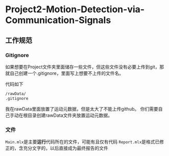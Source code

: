 # Project2-Motion-Detection-via-Communication-Signals

## 工作规范

### Gitignore

如果想要在Project文件夹里面储存一些文件，但这些文件没有必要上传到git，那就自己创建一个.gitignore，里面写上想要不上传的文件名。

代码如下

```cmd
/rawData/
.gitignore
```

我在rawData里面放置了运动元数据，但是太大了不能上传github。
你们需要自己手动在根目录创建rawData文件夹放置运动元数据。

### 文件

`Main.mlx`是主要**运行**代码所在的文件，可能有且仅有代码
`Report.mlx`是格式已修正的，含充分文字的，以后直接成为最终报告的文件